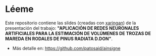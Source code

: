 # Léeme  

Este repositorio contiene las slides (creadas con [xaringan](https://github.com/yihui/xaringan)) de la presentación del trabajo: **"APLICACIÓN DE REDES NEURONALES ARTIFICIALES PARA LA ESTIMACIÓN DE VOLÚMENES DE TROZAS DE MAREDA EN RODALES DE PINUS RADIATA D.DON"**.  

* Más detalle en: https://github.com/patosaid/ainsigne  
